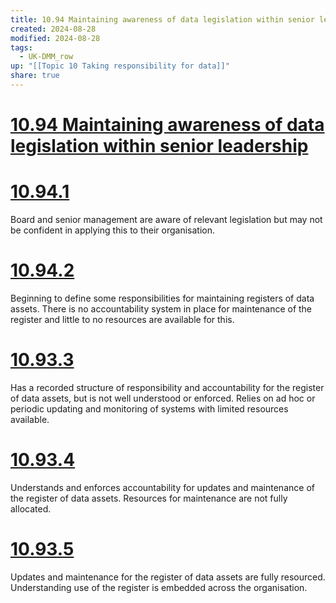 ```yaml
---
title: 10.94 Maintaining awareness of data legislation within senior leadership
created: 2024-08-28
modified: 2024-08-28
tags:
  - UK-DMM_row
up: "[[Topic 10 Taking responsibility for data]]"
share: true
---
```

# [10.94 Maintaining awareness of data legislation within senior leadership](10.94%20Maintaining%20awareness%20of%20data%20legislation%20within%20senior%20leadership.md)
# [10.94.1](10.94.1.md)

Board and senior management are aware of relevant legislation but may not be confident in applying this to their organisation.

# [10.94.2](10.94.2.md)
Beginning to define some responsibilities for maintaining registers of data assets. There is no accountability system in place for maintenance of the register and little to no resources are available for this.
# [10.93.3](10.93.3.md)
Has a recorded structure of responsibility and accountability for the register of data assets, but is not well understood or enforced. Relies on ad hoc or periodic updating and monitoring of systems with limited resources available.
# [10.93.4](10.93.4.md)
Understands and enforces accountability for updates and maintenance of the register of data assets. Resources for maintenance are not fully allocated.
# [10.93.5](10.93.5.md)
Updates and maintenance for the register of data assets are fully resourced. Understanding use of the register is embedded across the organisation.